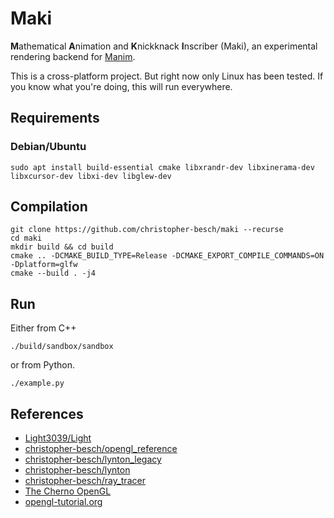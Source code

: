 # Maki

**M**athematical **A**nimation and **K**nickknack **I**nscriber (Maki), an experimental rendering backend for [Manim](https://github.com/ManimCommunity/manim). 

This is a cross-platform project. But right now only Linux has been tested.
If you know what you're doing, this will run everywhere.

## Requirements

### Debian/Ubuntu

```
sudo apt install build-essential cmake libxrandr-dev libxinerama-dev libxcursor-dev libxi-dev libglew-dev
```

## Compilation

```
git clone https://github.com/christopher-besch/maki --recurse
cd maki
mkdir build && cd build
cmake .. -DCMAKE_BUILD_TYPE=Release -DCMAKE_EXPORT_COMPILE_COMMANDS=ON -Dplatform=glfw
cmake --build . -j4
```

## Run

Either from C++
```
./build/sandbox/sandbox
```

or from Python.
```
./example.py
```

## References
- [Light3039/Light](https://github.com/Light3039/Light)
- [christopher-besch/opengl_reference](https://github.com/christopher-besch/opengl_reference)
- [christopher-besch/lynton_legacy](https://github.com/christopher-besch/lynton_legacy)
- [christopher-besch/lynton](https://github.com/christopher-besch/lynton)
- [christopher-besch/ray_tracer](https://github.com/christopher-besch/ray_tracer)
- [The Cherno OpenGL](https://www.youtube.com/watch?v=W3gAzLwfIP0&list=PLlrATfBNZ98foTJPJ_Ev03o2oq3-GGOS2)
- [opengl-tutorial.org](http://www.opengl-tutorial.org)

